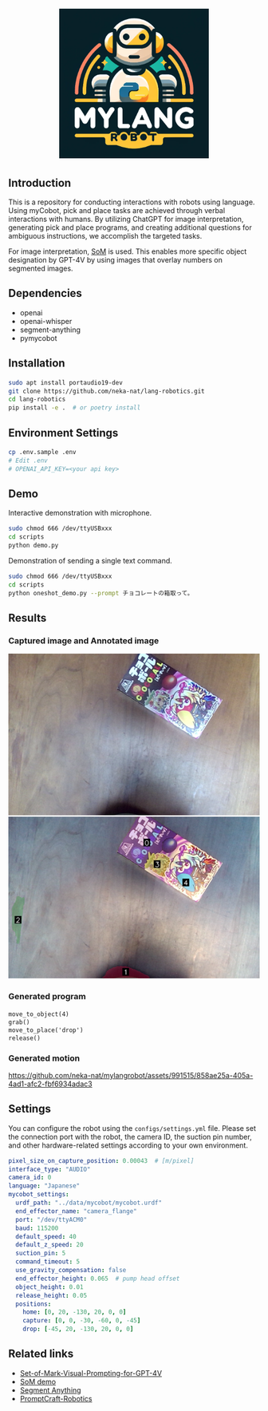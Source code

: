 <h1 align="center">
  <br>
  <img height="300" src="assets/mylangrobot_logo.png">
  <br>
</h1>

## Introduction

This is a repository for conducting interactions with robots using language. Using myCobot, pick and place tasks are achieved through verbal interactions with humans.
By utilizing ChatGPT for image interpretation, generating pick and place programs, and creating additional questions for ambiguous instructions, we accomplish the targeted tasks.

For image interpretation, [SoM](https://som-gpt4v.github.io/) is used. This enables more specific object designation by GPT-4V by using images that overlay numbers on segmented images.

## Dependencies

* openai
* openai-whisper
* segment-anything
* pymycobot

## Installation

```sh
sudo apt install portaudio19-dev
git clone https://github.com/neka-nat/lang-robotics.git
cd lang-robotics
pip install -e .  # or poetry install
```

## Environment Settings

```sh
cp .env.sample .env
# Edit .env
# OPENAI_API_KEY=<your api key>
```

## Demo

Interactive demonstration with microphone.

```sh
sudo chmod 666 /dev/ttyUSBxxx
cd scripts
python demo.py
```

Demonstration of sending a single text command.

```sh
sudo chmod 666 /dev/ttyUSBxxx
cd scripts
python oneshot_demo.py --prompt チョコレートの箱取って。
```

## Results

### Captured image and Annotated image

![capture](assets/capture.png)
![annotated](assets/annotated.png)

### Generated program

```
move_to_object(4)
grab()
move_to_place('drop')
release()
```

### Generated motion

https://github.com/neka-nat/mylangrobot/assets/991515/858ae25a-405a-4ad1-afc2-fbf6934adac3

## Settings

You can configure the robot using the `configs/settings.yml` file.
Please set the connection port with the robot, the camera ID, the suction pin number, and other hardware-related settings according to your own environment.

```yaml
pixel_size_on_capture_position: 0.00043  # [m/pixel]
interface_type: "AUDIO"
camera_id: 0
language: "Japanese"
mycobot_settings:
  urdf_path: "../data/mycobot/mycobot.urdf"
  end_effector_name: "camera_flange"
  port: "/dev/ttyACM0"
  baud: 115200
  default_speed: 40
  default_z_speed: 20
  suction_pin: 5
  command_timeout: 5
  use_gravity_compensation: false
  end_effector_height: 0.065  # pump head offset
  object_height: 0.01
  release_height: 0.05
  positions:
    home: [0, 20, -130, 20, 0, 0]
    capture: [0, 0, -30, -60, 0, -45]
    drop: [-45, 20, -130, 20, 0, 0]
```

## Related links

* [Set-of-Mark-Visual-Prompting-for-GPT-4V](https://github.com/microsoft/SoM)
* [SoM demo](https://github.com/SkalskiP/SoM)
* [Segment Anything](https://github.com/facebookresearch/segment-anything)
* [PromptCraft-Robotics](https://github.com/microsoft/PromptCraft-Robotics)
